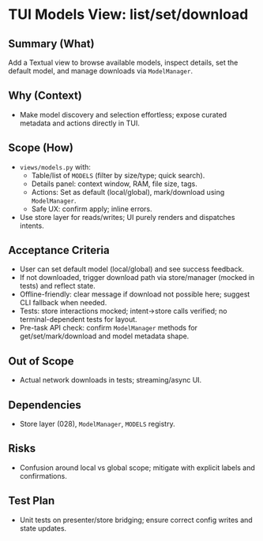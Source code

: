 # TUI Models View: list/set/download

## Summary (What)
Add a Textual view to browse available models, inspect details, set the default model, and manage downloads via `ModelManager`.

## Why (Context)
- Make model discovery and selection effortless; expose curated metadata and actions directly in TUI.

## Scope (How)
- `views/models.py` with:
  - Table/list of `MODELS` (filter by size/type; quick search).
  - Details panel: context window, RAM, file size, tags.
  - Actions: Set as default (local/global), mark/download using `ModelManager`.
  - Safe UX: confirm apply; inline errors.
- Use store layer for reads/writes; UI purely renders and dispatches intents.

## Acceptance Criteria
- User can set default model (local/global) and see success feedback.
- If not downloaded, trigger download path via store/manager (mocked in tests) and reflect state.
- Offline-friendly: clear message if download not possible here; suggest CLI fallback when needed.
- Tests: store interactions mocked; intent→store calls verified; no terminal-dependent tests for layout.
- Pre-task API check: confirm `ModelManager` methods for get/set/mark/download and model metadata shape.

## Out of Scope
- Actual network downloads in tests; streaming/async UI.

## Dependencies
- Store layer (028), `ModelManager`, `MODELS` registry.

## Risks
- Confusion around local vs global scope; mitigate with explicit labels and confirmations.

## Test Plan
- Unit tests on presenter/store bridging; ensure correct config writes and state updates.

